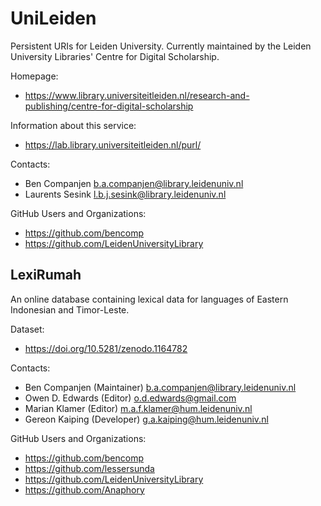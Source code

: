 # UniLeiden

Persistent URIs for Leiden University.
Currently maintained by the Leiden University Libraries' Centre for Digital Scholarship.

Homepage:
* https://www.library.universiteitleiden.nl/research-and-publishing/centre-for-digital-scholarship

Information about this service:
* https://lab.library.universiteitleiden.nl/purl/

Contacts:
* Ben Companjen <b.a.companjen@library.leidenuniv.nl>
* Laurents Sesink <l.b.j.sesink@library.leidenuniv.nl>

GitHub Users and Organizations:
* https://github.com/bencomp
* https://github.com/LeidenUniversityLibrary


## LexiRumah

An online database containing lexical data for languages of Eastern Indonesian and Timor-Leste.

Dataset:
* https://doi.org/10.5281/zenodo.1164782

Contacts:
* Ben Companjen (Maintainer) <b.a.companjen@library.leidenuniv.nl>
* Owen D. Edwards (Editor) <o.d.edwards@gmail.com>
* Marian Klamer (Editor) <m.a.f.klamer@hum.leidenuniv.nl>
* Gereon Kaiping (Developer) <g.a.kaiping@hum.leidenuniv.nl>

GitHub Users and Organizations:
* https://github.com/bencomp
* https://github.com/lessersunda
* https://github.com/LeidenUniversityLibrary
* https://github.com/Anaphory